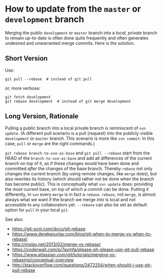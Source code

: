 How to update **from** the `master` or `development` branch
==============================================================================
Merging the public `development` or `master` branch into a _local, private_ 
branch to remain up-to-date is often done quite frequently and often generates 
undesired and unwarranted merge commits. Here is the solution. 

Short Version
---------------
Use:

```
git pull --rebase  # instead of git pull
```
or, more verbose:
```
git fetch development
git rebase development  # instead of git merge development
```

Long Version, Rationale
--------------------------
Pulling a public branch into a local private branch is reminiscent of `svn update`.
(A different pull scenario is a pull (request) into the publicly visible `development`
or `master` branch. This scenario is more like `svn commit`. In this case,
`pull` or `merge` are the right commands.) 

`git rebase branch-to-use-as-base` and `git pull --rebase`
start from the HEAD of the `branch-to-use-as-base` and
add all differences of the current branch on top of it, as if these changes would have
been done and committed _after_ the changes of the base branch. Thereby `rebase` not only 
changes the current branch (by using remote changes, like `merge` does), but also rewrites
its history (which should rather not be done when the branch has become public). 
This is conceptually what `svn update` does: providing the most current base, on top of which a 
commit can be done. Putting it differently, in `svn` every  `merge` is in fact a `rebase`.
`rebase`, not `merge`, is almost always what we want if the branch we merge _into_ is local and not accessible 
to any collaborators yet. `--rebase` can also be set as default option for `pull` in your local `git`.

See also: 
- https://git-scm.com/docs/git-rebase
- https://www.derekgourlay.com/blog/git-when-to-merge-vs-when-to-rebase/
- http://mislav.net/2013/02/merge-vs-rebase/
- https://coderwall.com/p/7aymfa/please-oh-please-use-git-pull-rebase
- https://www.atlassian.com/git/tutorials/merging-vs-rebasing/conceptual-overview
- http://stackoverflow.com/questions/2472254/when-should-i-use-git-pull-rebase

